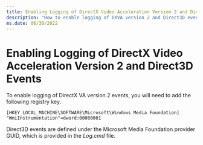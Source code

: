 ```yaml
---
title: Enabling Logging of DirectX Video Acceleration Version 2 and Direct3D Events
description: "How to enable logging of DXVA version 2 and Direct3D events in GPUView"
ms.date: 06/30/2022
---
```


# Enabling Logging of DirectX Video Acceleration Version 2 and Direct3D Events

To enable logging of DirectX VA version 2 events, you will need to add the following registry key.

``` registry
[HKEY_LOCAL_MACHINE\SOFTWARE\Microsoft\Windows Media Foundation] "WmiInstrumentation"=dword:00000001
```

Direct3D events are defined under the Microsoft Media Foundation provider GUID, which is provided in the *Log.cmd* file.
